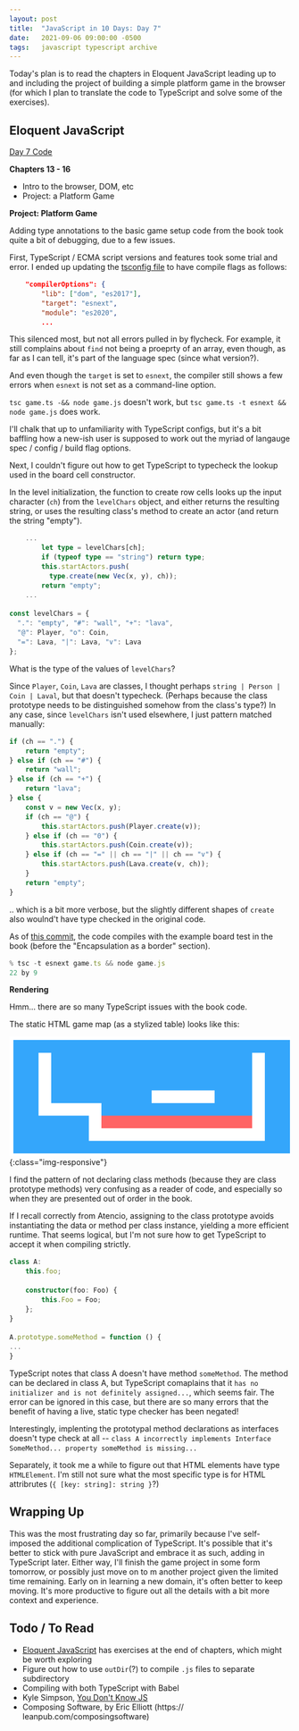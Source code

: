 ```yaml
---
layout: post
title:  "JavaScript in 10 Days: Day 7"
date:   2021-09-06 09:00:00 -0500
tags:   javascript typescript archive
---
```


Today's plan is to read the chapters in Eloquent JavaScript leading up to and including the project of building a simple platform game in the browser (for which I plan to translate the code to TypeScript and solve some of the exercises).


## Eloquent JavaScript

[Day 7 Code](https://github.com/tkuriyama/learn-js/tree/master/snippets/day7)

**Chapters 13 - 16**

- Intro to the browser, DOM, etc
- Project: a Platform Game

**Project: Platform Game**

Adding type annotations to the basic game setup code from the book took quite a bit of debugging, due to a few issues.

First, TypeScript / ECMA script versions and features took some trial and error. I ended up updating the [tsconfig file](https://github.com/tkuriyama/learn-js/blob/master/snippets/day7/tsconfig.json) to have compile flags as follows:

```json
    "compilerOptions": {
        "lib": ["dom", "es2017"],
        "target": "esnext",
        "module": "es2020",
        ...
```

This silenced most, but not all errors pulled in by flycheck. For example, it still complains about `find` not being a proeprty of an array, even though, as far as I can tell, it's part of the language spec (since what version?).

And even though the `target` is set to `esnext`, the compiler still shows a few errors when `esnext` is not set as a command-line option. 

`tsc game.ts -&& node game.js` doesn't work, but `tsc game.ts -t esnext && node game.js` does work.

I'll chalk that up to unfamiliarity with TypeScript configs, but it's a bit baffling how a new-ish user is supposed to work out the myriad of langauge spec / config / build flag options.

Next, I couldn't figure out how to get TypeScript to typecheck the lookup used in the board cell constructor.

In the level initialization, the function to create row cells looks up the input character (`ch`) from the `levelChars` object, and either returns the resulting string, or uses the resulting class's method to create an actor (and return the string "empty").

```typescript
    ...
        let type = levelChars[ch];
        if (typeof type == "string") return type;
        this.startActors.push(
          type.create(new Vec(x, y), ch));
        return "empty";
    ...

const levelChars = {
  ".": "empty", "#": "wall", "+": "lava",
  "@": Player, "o": Coin,
  "=": Lava, "|": Lava, "v": Lava
};
```

What is the type of the values of `levelChars`?

Since `Player`, `Coin`, `Lava` are classes, I thought perhaps `string | Person | Coin | Laval`, but that doesn't typecheck. (Perhaps because the class prototype needs to be distinguished somehow from the class's type?) In any case, since `levelChars` isn't used elsewhere, I just pattern matched manually:

```typescript
if (ch == ".") {
    return "empty";
} else if (ch == "#") {
    return "wall";
} else if (ch == "+") {
    return "lava";
} else {
    const v = new Vec(x, y);
    if (ch == "@") {
        this.startActors.push(Player.create(v));
    } else if (ch == "0") {
        this.startActors.push(Coin.create(v));
    } else if (ch == "=" || ch == "|" || ch == "v") {
        this.startActors.push(Lava.create(v, ch));
    }
    return "empty";
}
```

.. which is a bit more verbose, but the slightly different shapes of `create` also woulnd't have type checked in the original code. 

As of [this commit](https://github.com/tkuriyama/learn-js/commit/b71091a69c30b726d2ce06a5ed8a925e53124680), the code compiles with the example board test in the book (before the "Encapsulation as a border" section).

```typescript
% tsc -t esnext game.ts && node game.js
22 by 9 
```

**Rendering**

Hmm... there are so many TypeScript issues with the book code.

The static HTML game map (as a stylized table) looks like this:

![Game Home Statuc](/assets/img/js_game_home.png){:class="img-responsive"}

I find the pattern of not declaring class methods (because they are class prototype methods) very confusing as a reader of code, and especially so when they are presented out of order in the book.

If I recall correctly from Atencio, assigning to the class prototype avoids instantiating the data or method per class instance, yielding a more efficient runtime. That seems logical, but I'm not sure how to get TypeScript to accept it when compiling strictly.

```typescript
class A:
    this.foo;

    constructor(foo: Foo) {
        this.Foo = Foo;
    };
}

A.prototype.someMethod = function () {
...
}
```

TypeScript notes that class A doesn't have method `someMethod`. The method can be declared in class A, but TypeScript comaplains that it `has no initializer and is not definitely assigned...`, which seems fair. The error can be ignored in this case, but there are so many errors that the benefit of having a live, static type checker has been negated!

Interestingly, implenting the prototypal method declarations as interfaces doesn't type check at all -- `class A incorrectly implements Interface SomeMethod... property someMethod is missing...`

Separately, it took me a while to figure out that HTML elements have type `HTMLElement`. I'm still not sure what the most specific type is for HTML attribrutes (`{ [key: string]: string }`?)


## Wrapping Up

This was the most frustrating day so far, primarily because I've self-imposed the additional complication of TypeScript. It's possible that it's better to stick with pure JavaScript and embrace it as such, adding in TypeScript later. Either way, I'll finish the game project in some form tomorrow, or possibly just move on to m another project given the limited time remaining. Early on in learning a new domain, it's often better to keep moving. It's more productive to figure out all the details with a bit more context and experience.



## Todo / To Read

- [Eloquent JavaScript](https://eloquentjavascript.net/) has exercises at the end of chapters, which might be worth exploring
- Figure out how to use `outDir`(?) to compile `.js` files to separate subdirectory
- Compiling with both TypeScript with Babel
- Kyle Simpson, [You Don't Know JS](https://github.com/getify/You-Dont-Know-JS/tree/1st-ed)
- Composing Software, by Eric Elliott (https:// leanpub.com/composingsoftware)
